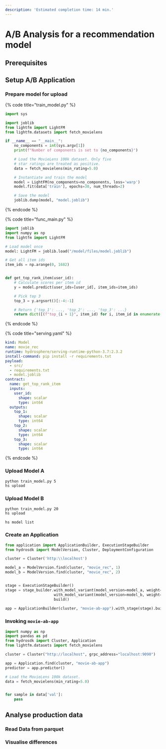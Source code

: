 ```yaml
---
description: 'Estimated completion time: 14 min.'
---
```


# A/B Analysis for a recommendation model

## Prerequisites

## Setup A/B Application

### Prepare model for upload

{% code title="train\_model.py" %}
```python
import sys

import joblib
from lightfm import LightFM
from lightfm.datasets import fetch_movielens

if __name__ == "__main__":
    no_components = int(sys.argv[1])
    print(f"Number of components is set to {no_components}")

    # Load the MovieLens 100k dataset. Only five
    # star ratings are treated as positive.
    data = fetch_movielens(min_rating=5.0)

    # Instantiate and train the model
    model = LightFM(no_components=no_components, loss='warp')
    model.fit(data['train'], epochs=30, num_threads=2)

    # Save the model
    joblib.dump(model, "model.joblib")
```
{% endcode %}

{% code title="func\_main.py" %}
```python
import joblib
import numpy as np
from lightfm import LightFM

# Load model once
model: LightFM = joblib.load("/model/files/model.joblib")

# Get all item ids
item_ids = np.arange(0, 1682)


def get_top_rank_item(user_id):
    # Calculate scores per item id
    y = model.predict(user_ids=[user_id], item_ids=item_ids)

    # Pick top 3
    top_3 = y.argsort()[:-4:-1]

    # Return {'top_1': ..., 'top_2': ..., 'top_3': ...}
    return dict([(f"top_{i + 1}", item_id) for i, item_id in enumerate(top_3)])
```
{% endcode %}

{% code title="serving.yaml" %}
```yaml
kind: Model
name: movie_rec
runtime: hydrosphere/serving-runtime-python-3.7:2.3.2
install-command: pip install -r requirements.txt
payload:
  - src/
  - requirements.txt
  - model.joblib
contract:
  name: get_top_rank_item
  inputs:
    user_id:
      shape: scalar
      type: int64
  outputs:
    top_1:
      shape: scalar
      type: int64
    top_2:
      shape: scalar
      type: int64
    top_3:
      shape: scalar
      type: int64
```
{% endcode %}

### Upload Model A

```bash
python train_model.py 5
hs upload
```

### 

### Upload Model B



```bash
python train_model.py 20
hs upload
```



```text
hs model list
```



### Create an Application

```python
from application import ApplicationBuilder, ExecutionStageBuilder
from hydrosdk import ModelVersion, Cluster, DeploymentConfiguration

cluster = Cluster('http:\\localhost')

model_a = ModelVersion.find(cluster, "movie_rec", 1)
model_b = ModelVersion.find(cluster, "movie_rec", 2)


stage = ExecutionStageBuilder()
stage = stage_builder.with_model_variant(model_version=model_a, weight=50). \ 
                      with_model_variant(model_version=model_b, weight=50). \ 
                      build()
                                                   
app = ApplicationBuilder(cluster, "movie-ab-app").with_stage(stage).build()
```

### Invoking `movie-ab-app` 

```python
import numpy as np
import pandas as pd
from hydrosdk import Cluster, Application
from lightfm.datasets import fetch_movielens

cluster = Cluster("http://localhost", grpc_address="localhost:9090")

app = Application.find(cluster, "movie-ab-app")
predictor = app.predictor()

# Load the MovieLens 100k dataset.
data = fetch_movielens(min_rating=5.0)


for sample in data['val']:
    pass

```

## Analyse production data

### Read Data from parquet

### Visualise differences

